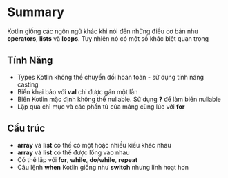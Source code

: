 # Summary

Kotlin giống các ngôn ngữ khác khi nói đến những điều cơ bản như **operators**, **lists** và **loops**. Tuy nhiên nó có một số khác biệt quan trọng

## Tính Năng

* Types Kotlin không thể chuyển đổi hoàn toàn - sử dụng tính năng casting
* Biến khai báo với **val** chỉ được gán một lần
* Biến Kotlin mặc định không thể nullable. Sử dụng **?** để làm biến nullable
* Lặp qua chỉ mục và các phần tử của mảng cùng lúc với **for**

## Cấu trúc 

* **array** và **list** có thể có một hoặc nhiều kiểu khác nhau
* **array** và **list** có thể được lồng vào nhau
* Có thể lặp với **for**, **while**, **do**/**while**, **repeat**
* Câu lệnh **when** Kotlin giống như **switch** nhưng linh hoạt hơn

